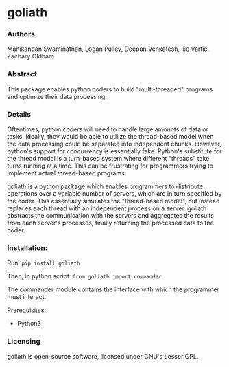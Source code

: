 # goliath

### Authors
Manikandan Swaminathan, Logan Pulley, Deepan Venkatesh, Ilie Vartic, Zachary Oldham

### Abstract
This package enables python coders to build "multi-threaded" programs and optimize their data processing.

### Details

Oftentimes, python coders will need to handle large amounts of data or tasks. Ideally, they would be able to utilize the thread-based model when the data processing could be separated into independent chunks.
However, python's support for concurrency is essentially fake. Python's substitute for the thread model is a turn-based system where different "threads" take turns running at a time. This can be frustrating for programmers trying to implement actual thread-based programs.

goliath is a python package which enables programmers to distribute operations over a variable number of servers, which are in turn specified by the coder. This essentially simulates the "thread-based model", but instead replaces each thread with an independent process on a server.
goliath abstracts the communication with the servers and aggregates the results from each server's processes, finally returning the processed data to the coder.

### Installation:
Run:
`pip install goliath`

Then, in python script:
`from goliath import commander`

The commander module contains the interface with which the programmer must interact. 

Prerequisites:
+ Python3

### Licensing

goliath is open-source software, licensed under GNU's Lesser GPL.
